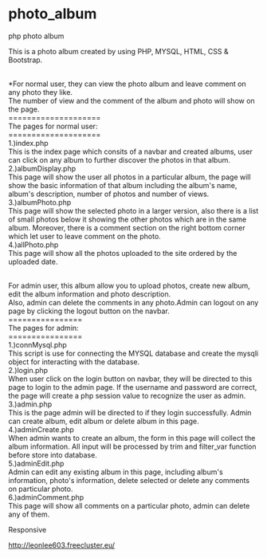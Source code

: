 # photo_album
php photo album

This is a photo album created by using PHP, MYSQL, HTML, CSS & Bootstrap.</br></br>

*For normal user, they can view the photo album and leave comment on any photo they like.</br>
The number of view and the comment of the album and photo will show on the page.</br>
====================</br>
The pages for normal user:</br>
====================</br>
1.)index.php </br>
This is the index page which consits of a navbar and created albums, user can click on any album to further discover the photos in that album.</br>
2.)albumDisplay.php </br>
This page will show the user all photos in a particular album, the page will show the basic information of that album including the album's name, album's description, number of photos and number of views.</br>
3.)albumPhoto.php </br>
This page will show the selected photo in a larger version, also there is a list of small photos below it showing the other photos which are in the same album. Moreover, there is a comment section on the right bottom corner which let user to leave comment on the photo.</br>
4.)allPhoto.php </br>
This page will show all the photos uploaded to the site ordered by the uploaded date.</br></br>

For admin user, this album allow you to upload photos, create new album, edit the album information and photo description.</br>
Also, admin can delete the comments in any photo.Admin can logout on any page by clicking the logout button on the navbar.</br>
================</br>
The pages for admin:</br>
================</br>
1.)connMysql.php </br>
This script is use for connecting the MYSQL database and create the mysqli object for interacting with the database.</br>
2.)login.php </br>
When user click on the login button on navbar, they will be directed to this page to login to the admin page. If the username and password are correct, the page will create a php session value to recognize the user as admin.</br>
3.)admin.php </br>
This is the page admin will be directed to if they login successfully. Admin can create album, edit album or delete album in this page.</br>
4.)adminCreate.php </br>
When admin wants to create an album, the form in this page will collect the album information. All input will be processed by trim and filter_var function before store into database.</br>
5.)adminEdit.php </br>
Admin can edit any existing album in this page, including album's information, photo's information, delete selected or delete any comments on particular photo.</br>
6.)adminComment.php </br>
This page will show all comments on a particular photo, admin can delete any of them.</br>



Responsive

http://leonlee603.freecluster.eu/

